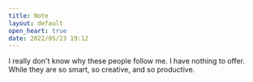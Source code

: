```yaml
---
title: Note
layout: default
open_heart: true
date: 2022/05/23 19:12
---
```


I really don't know why these people follow me. I have nothing to offer. While they are so smart, so creative, and so productive.
